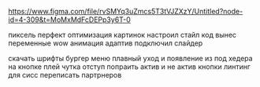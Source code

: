 https://www.figma.com/file/rvSMYq3uZmcs5T3tVJZXzY/Untitled?node-id=4-309&t=MoMxMdFcDEPp3y6T-0

пиксель перфект
оптимизация картинок
настроил стайл код
вынес переменные
wow
анимация 
адаптив
подключил слайдер



скачать шрифты
бургер меню плавный уход и появление из под хедера
на кнопке плей чутка отступ попраить
актив и не актив кнопки
линтинг для сисс
переписать партрнеров
